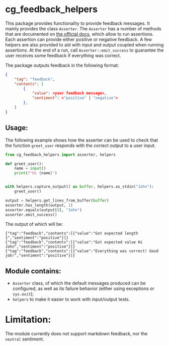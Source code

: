 # cg_feedback_helpers

This package provides functionality to provide feedback messages. It mainly provides
the class `Asserter`. The `Asserter` has a number of methods that are documented on
[the official docs](https://feedback-helpers.codegrade.com), which allow to run
assertions. Each assertion can provide either positive or negative feedback. A few helpers are also provided to aid with input and output coupled when running
assertions. At the end of a run, call `Asserter::emit_success` to guarantee the
user receives some feedback if everything was correct.

The package outputs feedback in the following format:

```json
{
    "tag": "feedback",
    "contents": [
        {
            "value": <your feedback message>,
            "sentiment": <"positive" | "negative">
        },
    ]
}
```

## Usage:

The following example shows how the asserter can be used to check that the function
`greet_user` responds with the correct output to a user input.

```py
from cg_feedback_helpers import asserter, helpers

def greet_user():
    name = input()
    print(f"Hi {name}")


with helpers.capture_output() as buffer, helpers.as_stdin("John"):
    greet_user()

output = helpers.get_lines_from_buffer(buffer)
asserter.has_length(output, 1)
asserter.equals(output[0], "John")
asserter.emit_success()
```

The output of which will be:

```
{"tag":"feedback","contents":[{"value":"Got expected length 1","sentiment":"positive"}]}
{"tag":"feedback","contents":[{"value":"Got expected value Hi John","sentiment":"positive"}]}
{"tag":"feedback","contents":[{"value":"Everything was correct! Good job!","sentiment":"positive"}]}
```

## Module contains:

- `Asserter` class, of which the default messages produced can be configured, as well as its failure behavior (either using exceptions or `sys.exit`);
- `helpers` to make it easier to work with input/output tests.

# Limitation:

The module currently does not support markdown feedback, nor the `neutral` sentiment.

